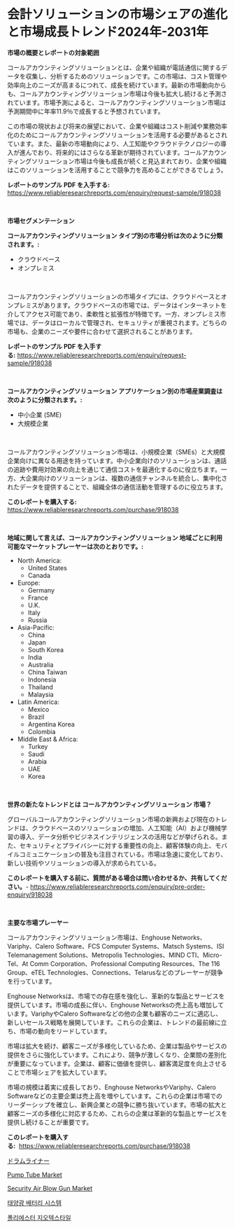 <p><h1>会計ソリューションの市場シェアの進化と市場成長トレンド2024年-2031年</h1></p><p><strong>市場の概要とレポートの対象範囲</strong></p>
<p><p>コールアカウンティングソリューションとは、企業や組織が電話通信に関するデータを収集し、分析するためのソリューションです。この市場は、コスト管理や効率向上のニーズが高まるにつれて、成長を続けています。最新の市場動向からも、コールアカウンティングソリューション市場は今後も拡大し続けると予測されています。市場予測によると、コールアカウンティングソリューション市場は予測期間中に年率11.9％で成長すると予想されています。</p><p>この市場の現状および将来の展望において、企業や組織はコスト削減や業務効率化のためにコールアカウンティングソリューションを活用する必要があるとされています。また、最新の市場動向により、人工知能やクラウドテクノロジーの導入が進んでおり、将来的にはさらなる革新が期待されています。コールアカウンティングソリューション市場は今後も成長が続くと見込まれており、企業や組織はこのソリューションを活用することで競争力を高めることができるでしょう。</p></p>
<p><strong>レポートのサンプル PDF を入手する:</strong> <a href="https://www.reliableresearchreports.com/enquiry/request-sample/918038">https://www.reliableresearchreports.com/enquiry/request-sample/918038</a></p>
<p>&nbsp;</p>
<p><strong>市場セグメンテーション</strong></p>
<p><strong>コールアカウンティングソリューション タイプ別の市場分析は次のように分類されます。:</strong></p>
<p><ul><li>クラウドベース</li><li>オンプレミス</li></ul></p>
<p>&nbsp;</p>
<p><p>コールアカウンティングソリューションの市場タイプには、クラウドベースとオンプレミスがあります。クラウドベースの市場では、データはインターネットを介してアクセス可能であり、柔軟性と拡張性が特徴です。一方、オンプレミス市場では、データはローカルで管理され、セキュリティが重視されます。どちらの市場も、企業のニーズや要件に合わせて選択されることがあります。</p></p>
<p><strong>レポートのサンプル PDF を入手する:</strong>&nbsp;<a href="https://www.reliableresearchreports.com/enquiry/request-sample/918038">https://www.reliableresearchreports.com/enquiry/request-sample/918038</a></p>
<p>&nbsp;</p>
<p><strong> コールアカウンティングソリューション アプリケーション別の市場産業調査は次のように分類されます。:</strong></p>
<p><ul><li>中小企業 (SME)</li><li>大規模企業</li></ul></p>
<p>&nbsp;</p>
<p><p>コールアカウンティングソリューション市場は、小規模企業（SMEs）と大規模企業向けに異なる用途を持っています。中小企業向けのソリューションは、通話の追跡や費用対効果の向上を通じて通信コストを最適化するのに役立ちます。一方、大企業向けのソリューションは、複数の通信チャンネルを統合し、集中化されたデータを提供することで、組織全体の通信活動を管理するのに役立ちます。</p></p>
<p><strong>このレポートを購入する:</strong>&nbsp; <a href="https://www.reliableresearchreports.com/purchase/918038">https://www.reliableresearchreports.com/purchase/918038</a></p>
<p>&nbsp;</p>
<p><strong>地域に関して言えば、コールアカウンティングソリューション 地域ごとに利用可能なマーケットプレーヤーは次のとおりです。:</strong></p>
<p><ul>
    <li>
        North America:
        <ul>
            <li>United States</li>
            <li>Canada</li>
        </ul>
    </li>
    <li>
        Europe:
        <ul>
            <li>Germany</li>
            <li>France</li>
            <li>U.K.</li>
            <li>Italy</li>
            <li>Russia</li>
        </ul>
    </li>
    <li>
        Asia-Pacific:
        <ul>
            <li>China</li>
            <li>Japan</li>
            <li>South Korea</li>
            <li>India</li>
            <li>Australia</li>
            <li>China Taiwan</li>
            <li>Indonesia</li>
            <li>Thailand</li>
            <li>Malaysia</li>
        </ul>
    </li>
    <li>
        Latin America:
        <ul>
            <li>Mexico</li>
            <li>Brazil</li>
            <li>Argentina Korea</li>
            <li>Colombia</li>
        </ul>
    </li>
    <li>
        Middle East & Africa:
        <ul>
            <li>Turkey</li>
            <li>Saudi</li>
            <li>Arabia</li>
            <li>UAE</li>
            <li>Korea</li>
        </ul>
    </li>
    </ul></p>
<p>&nbsp;</p>
<p><strong>世界の新たなトレンドとは コールアカウンティングソリューション 市場？</strong></p>
<p><p>グローバルコールアカウンティングソリューション市場の新興および現在のトレンドは、クラウドベースのソリューションの増加、人工知能（AI）および機械学習の導入、データ分析やビジネスインテリジェンスの活用などが挙げられる。また、セキュリティとプライバシーに対する重要性の向上、顧客体験の向上、モバイルコミュニケーションの普及も注目されている。市場は急速に変化しており、新しい技術やソリューションの導入が求められている。</p></p>
<p><strong>このレポートを購入する前に、質問がある場合は問い合わせるか、共有してください。</strong>- <a href="https://www.reliableresearchreports.com/enquiry/pre-order-enquiry/918038">https://www.reliableresearchreports.com/enquiry/pre-order-enquiry/918038</a></p>
<p>&nbsp;</p>
<p><strong>主要な市場プレーヤー</strong></p>
<p><p>コールアカウンティングソリューション市場は、Enghouse Networks、Variphy、Calero Software、FCS Computer Systems、Matsch Systems、ISI Telemanagement Solutions、Metropolis Technologies、MIND CTI、Micro-Tel、At Comm Corporation、Professional Computing Resources、The 116 Group、eTEL Technologies、Connections、Telarusなどのプレーヤーが競争を行っています。</p><p>Enghouse Networksは、市場での存在感を強化し、革新的な製品とサービスを提供しています。市場の成長に伴い、Enghouse Networksの売上高も増加しています。VariphyやCalero Softwareなどの他の企業も顧客のニーズに適応し、新しいセールス戦略を展開しています。これらの企業は、トレンドの最前線に立ち、市場の動向をリードしています。</p><p>市場は拡大を続け、顧客ニーズが多様化しているため、企業は製品やサービスの提供をさらに強化しています。これにより、競争が激しくなり、企業間の差別化が重要になっています。企業は、顧客に価値を提供し、顧客満足度を向上させることで市場シェアを拡大しています。</p><p>市場の規模は着実に成長しており、Enghouse NetworksやVariphy、Calero Softwareなどの主要企業は売上高を増やしています。これらの企業は市場でのリーダーシップを確立し、新興企業との競争に勝ち抜いています。市場の拡大と顧客ニーズの多様化に対応するため、これらの企業は革新的な製品とサービスを提供し続けることが重要です。</p></p>
<p><strong>このレポートを購入する:</strong>&nbsp;&nbsp;<a href="https://www.reliableresearchreports.com/purchase/918038">https://www.reliableresearchreports.com/purchase/918038</a></p>
<p><p><a href="https://medium.com/@keeganbarrows2023/%E3%83%89%E3%83%A9%E3%83%A0%E3%83%A9%E3%82%A4%E3%83%8A%E3%83%BC%E3%83%9E%E3%83%BC%E3%82%B1%E3%83%83%E3%83%88%E3%81%AF%E5%B8%82%E5%A0%B4%E3%82%B7%E3%82%A7%E3%82%A2-%E5%B8%82%E5%A0%B4%E5%8B%95%E5%90%91-%E5%B8%82%E5%A0%B4%E6%88%90%E9%95%B7%E3%81%AB%E9%96%A2%E3%81%99%E3%82%8B%E6%83%85%E5%A0%B1%E3%82%92%E6%8F%90%E4%BE%9B%E3%81%97%E3%81%BE%E3%81%99-a04617ea021d">ドラムライナー</a></p><p><a href="https://metal-farmhouse-e95.notion.site/Global-Pump-Tube-Market-by-Types-Applications-and-Major-Players-with-Regional-Growth-Rate-Analysi-3737558047ea4353b2dc455d33524628">Pump Tube Market</a></p><p><a href="https://github.com/ChiragRP21/Market-Research-Report-List-3/blob/main/security-air-blow-gun-market.md">Security Air Blow Gun Market</a></p><p><a href="https://medium.com/@ronateganok8lzhvasjs9youd/%ED%83%9C%EC%96%91-%EC%A0%84%EC%A7%80-%EC%8B%9C%EC%8A%A4%ED%85%9C-%EC%8B%9C%EC%9E%A5%EC%9D%80-%EC%8B%9C%EC%9E%A5-%EC%A0%90%EC%9C%A0%EC%9C%A8-%EA%B7%9C%EB%AA%A8-%EB%B0%8F-2031%EB%85%84%EA%B9%8C%EC%A7%80-%EC%98%88%EC%83%81%EB%90%9C-%EC%98%88%EC%B8%A1%EC%97%90-%EC%B4%88%EC%A0%90%EC%9D%84-%EB%A7%9E%EC%B6%A5%EB%8B%88%EB%8B%A4-e878faa68ed1">태양광 배터리 시스템</a></p><p><a href="https://medium.com/@ronateganok8lzhvasjs9youd/%ED%8F%B4%EB%A6%AC%EC%97%90%EC%8A%A4%ED%85%8C%EB%A5%B4-%EC%A7%80%EC%98%A4%ED%85%8D%EC%8A%A4%ED%83%80%EC%9D%BC-%EC%8B%9C%EC%9E%A5-%EA%B7%9C%EB%AA%A8-cagr-%ED%8A%B8%EB%A0%8C%EB%93%9C-2024-2030-47eb3ea3e9dd">폴리에스터 지오텍스타일</a></p></p>